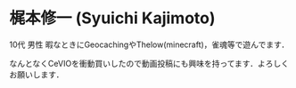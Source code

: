 # 梶本修一 (Syuichi Kajimoto)

10代 男性 暇なときにGeocachingやThelow(minecraft)，雀魂等で遊んでます．

なんとなくCeVIOを衝動買いしたので動画投稿にも興味を持ってます．よろしくお願いします．
